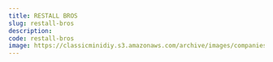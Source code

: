 ```yaml
---
title: RESTALL BROS
slug: restall-bros
description:
code: restall-bros
image: https://classicminidiy.s3.amazonaws.com/archive/images/companies/wp38796ca4_06.png
---
```


<!-- Content of the page -->

##

    